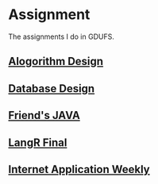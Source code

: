 # Assignment

The assignments I do in GDUFS.

## [Alogorithm Design](https://github.com/1234567henggelolikon/Assignments_in_GDUFS/tree/master/Algorithm_Design)

## [Database Design](https://github.com/1234567henggelolikon/Assignments_in_GDUFS/tree/master/Database_Design)

## [Friend's JAVA](https://github.com/1234567henggelolikon/Assignments_in_GDUFS/tree/master/Friends'/Students_achievement_management_system)

## [LangR Final](https://github.com/1234567henggelolikon/Assignments_in_GDUFS/tree/master/LangR)

## [Internet Application Weekly](https://github.com/1234567henggelolikon/Assignments_in_GDUFS/tree/master/Internet_Application_Design/Assignments_weekly)